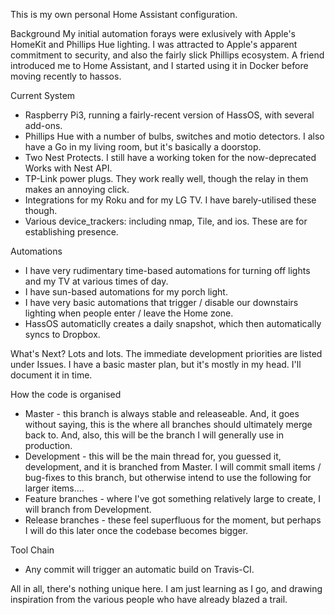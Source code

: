 This is my own personal Home Assistant configuration.

Background
My initial automation forays were exlusively with Apple's HomeKit and Phillips Hue lighting. I was attracted to Apple's apparent commitment to security, and also the fairly slick Phillips ecosystem. A friend introduced me to Home Assistant, and I started using it in Docker before moving recently to hassos.

Current System
* Raspberry Pi3, running a fairly-recent version of HassOS, with several add-ons.
* Phillips Hue with a number of bulbs, switches and motio detectors. I also have a Go in my living room, but it's basically a doorstop.
* Two Nest Protects. I still have a working token for the now-deprecated Works with Nest API.
* TP-Link power plugs. They work really well, though the relay in them makes an annoying click.
* Integrations for my Roku and for my LG TV. I have barely-utilised these though.
* Various device_trackers: including nmap, Tile, and ios. These are for establishing presence.

Automations
* I have very rudimentary time-based automations for turning off lights and my TV at various times of day.
* I have sun-based automations for my porch light.
* I have very basic automations that trigger / disable our downstairs lighting when people enter / leave the Home zone.
* HassOS automaticlly creates a daily snapshot, which then automatically syncs to Dropbox.

What's Next?
Lots and lots. The immediate development priorities are listed under Issues. I have a basic master plan, but it's mostly in my head. I'll document it in time.

How the code is organised
* Master - this branch is always stable and releaseable. And, it goes without saying, this is the where all branches should ultimately merge back to. And, also, this will be the branch I will generally use in production.
* Development - this will be the main thread for, you guessed it, development, and it is branched from Master. I will commit small items / bug-fixes to this branch, but otherwise intend to use the following for larger items....
* Feature branches - where I've got something relatively large to create, I will branch from Development.
* Release branches - these feel superfluous for the moment, but perhaps I will do this later once the codebase becomes bigger.

Tool Chain
* Any commit will trigger an automatic build on Travis-CI. 

All in all, there's nothing unique here. I am just learning as I go, and drawing inspiration from the various people who have already blazed a trail.
